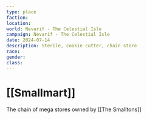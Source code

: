 ```yaml
---
type: place
faction: 
location: 
world: Nevarif - The Celestial Isle
campaign: Nevarif - The Celestial Isle
date: 2024-07-14
description: Sterile, cookie cutter, chain store
race: 
gender: 
class:
---
```

# [[Smallmart]]

The chain of mega stores owned by [[The Smalltons]]